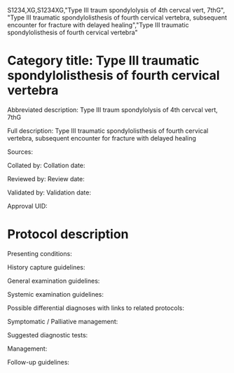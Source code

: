 S1234,XG,S1234XG,"Type III traum spondylolysis of 4th cervcal vert, 7thG", "Type III traumatic spondylolisthesis of fourth cervical vertebra, subsequent encounter for fracture with delayed healing","Type III traumatic spondylolisthesis of fourth cervical vertebra"
# Category title: Type III traumatic spondylolisthesis of fourth cervical vertebra

Abbreviated description: Type III traum spondylolysis of 4th cervcal vert, 7thG

Full description: Type III traumatic spondylolisthesis of fourth cervical vertebra, subsequent encounter for fracture with delayed healing

Sources:

Collated by:
Collation date:

Reviewed by:
Review date:

Validated by:
Validation date:

Approval UID:

# Protocol description

Presenting conditions:

History capture guidelines:

General examination guidelines:

Systemic examination guidelines:

Possible differential diagnoses with links to related protocols:

Symptomatic / Palliative management:

Suggested diagnostic tests:

Management:

Follow-up guidelines:
